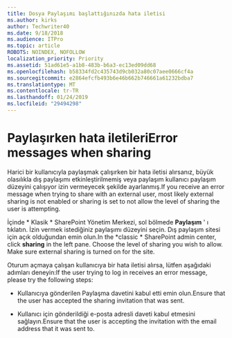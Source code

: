 ```yaml
---
title: Dosya Paylaşımı başlattığınızda hata iletisi
ms.author: kirks
author: Techwriter40
ms.date: 9/18/2018
ms.audience: ITPro
ms.topic: article
ROBOTS: NOINDEX, NOFOLLOW
localization_priority: Priority
ms.assetid: 51ad61e5-a1b8-483b-b6a3-ec13ed09dd68
ms.openlocfilehash: b58334fd2c435743d9cb032a80c07aee0666cf4a
ms.sourcegitcommit: e2864efcfb493b6e46b662b746661a61232bdba7
ms.translationtype: MT
ms.contentlocale: tr-TR
ms.lasthandoff: 01/24/2019
ms.locfileid: "29494298"
---
```

# <a name="error-messages-when-sharing"></a><span data-ttu-id="cf253-102">Paylaşırken hata iletileri</span><span class="sxs-lookup"><span data-stu-id="cf253-102">Error messages when sharing</span></span>

<span data-ttu-id="cf253-103">Harici bir kullanıcıyla paylaşmak çalışırken bir hata iletisi alırsanız, büyük olasılıkla dış paylaşımı etkinleştirilmemiş veya paylaşım kullanıcı paylaşım düzeyini çalışıyor izin vermeyecek şekilde ayarlanmış.</span><span class="sxs-lookup"><span data-stu-id="cf253-103">If you receive an error message when trying to share with an external user, most likely external sharing is not enabled or sharing is set to not allow the level of sharing the user is attempting.</span></span>
  
<span data-ttu-id="cf253-p101">İçinde \* Klasik \* SharePoint Yönetim Merkezi, sol bölmede **Paylaşım** ' ı tıklatın. İzin vermek istediğiniz paylaşımı düzeyini seçin. Dış paylaşım sitesi için açık olduğundan emin olun.</span><span class="sxs-lookup"><span data-stu-id="cf253-p101">In the  \*classic \* SharePoint admin center, click **sharing** in the left pane. Choose the level of sharing you wish to allow. Make sure external sharing is turned on for the site.</span></span> 
  
<span data-ttu-id="cf253-107">Oturum açmaya çalışan kullanıcıya bir hata iletisi alırsa, lütfen aşağıdaki adımları deneyin:</span><span class="sxs-lookup"><span data-stu-id="cf253-107">If the user trying to log in receives an error message, please try the following steps:</span></span>
  
- <span data-ttu-id="cf253-108">Kullanıcıya gönderilen Paylaşma davetini kabul etti emin olun.</span><span class="sxs-lookup"><span data-stu-id="cf253-108">Ensure that the user has accepted the sharing invitation that was sent.</span></span>
    
- <span data-ttu-id="cf253-109">Kullanıcı için gönderildiği e-posta adresli daveti kabul etmesini sağlayın.</span><span class="sxs-lookup"><span data-stu-id="cf253-109">Ensure that the user is accepting the invitation with the email address that it was sent to.</span></span>
    

